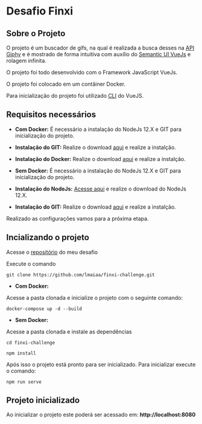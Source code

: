 # Desafio Finxi

## Sobre o Projeto

O projeto é um buscador de gifs, na qual é realizada a busca desses na [API Giphy](https://developers.giphy.com/branch/master/docs/api/endpoint/#search) e é mostrado de forma intuitiva com auxílio do [Semantic UI VueJs](https://semantic-ui-vue.github.io/#/) e rolagem infinita.

O projeto foi todo desenvolvido com o Framework JavaScript VueJs.

O projeto foi colocado em um contâiner Docker.

Para inicialização do projeto foi utilizado [CLI](https://cli.vuejs.org/) do VueJS.

## Requisitos necessários

- **Com Docker:**
  É necessário a instalação do NodeJs 12.X e GIT para inicialização do projeto.

- **Instalação do GIT:** Realize o download [aqui](https://git-scm.com/downloads) e realize a instalção.
- **Instalação do Docker:** Realize o download [aqui](https://www.docker.com/products/docker-desktop) e realize a instalção.

* **Sem Docker:**
  É necessário a instalação do NodeJs 12.X e GIT para inicialização do projeto.

* **Instalação do NodeJs:** [Acesse aqui](https://nodejs.org/en/download/) e realize o download do NodeJs 12.X.
* **Instalação do GIT:** Realize o download [aqui](https://git-scm.com/downloads) e realize a instalção.

Realizado as configurações vamos para a próxima etapa.

## Incializando o projeto

Acesse o [repositório](https://github.com/lmaiaa/finxi-challenge) do meu desafio

Execute o comando

```
git clone https://github.com/lmaiaa/finxi-challenge.git
```

- **Com Docker:**

Acesse a pasta clonada e inicialize o projeto com o seguinte comando:

```
docker-compose up -d --build
```

- **Sem Docker:**

Acesse a pasta clonada e instale as dependências

```
cd finxi-challenge

npm install
```

Após isso o projeto está pronto para ser inicializado.
Para inicializar execute o comando:

```
npm run serve
```

## Projeto inicializado

Ao inicializar o projeto este poderá ser acessado em: **http://localhost:8080**
